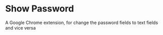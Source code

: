 # Show Password
A Google Chrome extension, for change the password fields to text fields and vice versa
